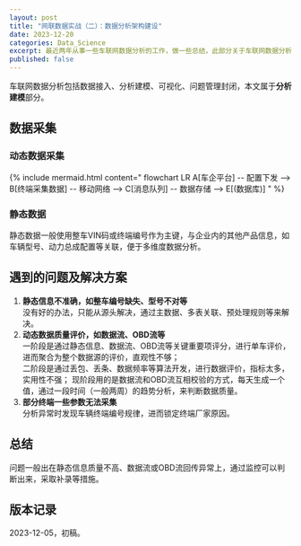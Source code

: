 ```yaml
---
layout: post
title: "网联数据实战（二）：数据分析架构建设"
date: 2023-12-20
categories: Data_Science
excerpt: 最近两年从事一些车联网数据分析的工作，做一些总结，此部分关于车联网数据分析的数据采集及数据质量监控
published: false
---
```


车联网数据分析包括数据接入、分析建模、可视化、问题管理封闭，本文属于**分析建模**部分。  

## 数据采集
### 动态数据采集  
{% include mermaid.html content="
flowchart LR
    A[车企平台] -- 配置下发 -->  B[终端采集数据] -- 移动网络 --> C[消息队列] -- 数据存储 --> E[(数据库)] 
" %}  

### 静态数据  
静态数据一般使用整车VIN码或终端编号作为主键，与企业内的其他产品信息，如车辆型号、动力总成配置等关联，便于多维度数据分析。

## 遇到的问题及解决方案  
1. **静态信息不准确，如整车编号缺失、型号不对等**  
   没有好的办法，只能从源头解决，通过主数据、多表关联、预处理规则等来解决。  
2. **动态数据质量评价，如数据流、OBD流等**  
   一阶段是通过静态信息、数据流、OBD流等关键重要项评分，进行单车评价，进而聚合为整个数据源的评价，直观性不够；  
   二阶段是通过丢包、丢条、数据频率等算法开发，进行数据评价，指标太多，实用性不强；
   现阶段用的是数据流和OBD流互相校验的方式，每天生成一个值，通过一段时间（一般两周）的趋势分析，来判断数据质量。  
3. **部分终端一些参数无法采集**  
   分析异常时发现车辆终端编号规律，进而锁定终端厂家原因。  

## 总结
问题一般出在静态信息质量不高、数据流或OBD流回传异常上，通过监控可以判断出来，采取补录等措施。  

## 版本记录
2023-12-05，初稿。  

